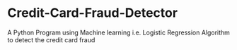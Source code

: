 # Credit-Card-Fraud-Detector
A Python Program using Machine learning i.e. Logistic Regression Algorithm to detect the credit card fraud 
